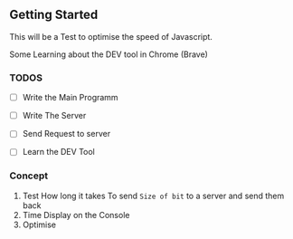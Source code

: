 ## Getting Started

This will be a Test to optimise the speed of Javascript.

Some Learning about the DEV tool in Chrome (Brave)

### TODOS
- [ ] Write the Main Programm
- [ ] Write The Server
- [ ] Send Request to server
- [ ] Learn the DEV Tool


### Concept

1. Test How long it takes To send `Size of bit` to a server and send them back
2. Time Display on the Console
3. Optimise

